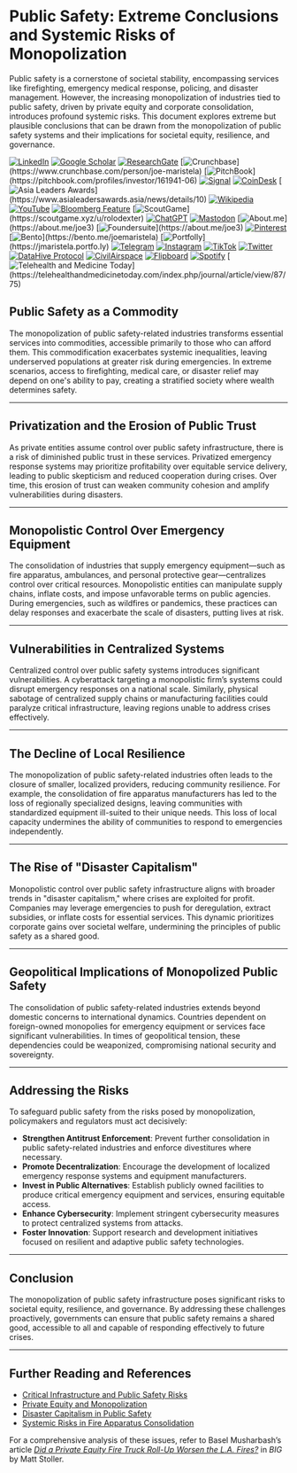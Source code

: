 # Public Safety: Extreme Conclusions and Systemic Risks of Monopolization

Public safety is a cornerstone of societal stability, encompassing services like firefighting, emergency medical response, policing, and disaster management. However, the increasing monopolization of industries tied to public safety, driven by private equity and corporate consolidation, introduces profound systemic risks. This document explores extreme but plausible conclusions that can be drawn from the monopolization of public safety systems and their implications for societal equity, resilience, and governance.

[![LinkedIn](https://img.shields.io/badge/LinkedIn-Profile-0077B5?style=flat-square\&logo=linkedin\&logoColor=white)](https://linkedin.com/in/rolodexter) [![Google Scholar](https://img.shields.io/badge/Google_Scholar-Profile-4285F4?style=flat-square\&logo=googlescholar\&logoColor=white)](https://scholar.google.com/citations?user=gHTHirEAAAAJ) [![ResearchGate](https://img.shields.io/badge/ResearchGate-Profile-00CCBB?style=flat-square\&logo=researchgate\&logoColor=white)](https://www.researchgate.net/profile/Joe-Maristela-2) [![Crunchbase](https://img.shields.io/badge/Crunchbase-Profile-0288D1?style=flat-square\&logo=data:image/svg+xml;base64,PHN...)](https://www.crunchbase.com/person/joe-maristela) [![PitchBook](https://img.shields.io/badge/PitchBook-Profile-003B6B?style=flat-square\&logo=data:image/svg+xml;base64,PHN...)](https://pitchbook.com/profiles/investor/161941-06) [![Signal](https://img.shields.io/badge/Signal-Profile-6E97F0?style=flat-square\&logo=signal\&logoColor=white)](https://signal.nfx.com/investors/joe-maristela) [![CoinDesk](https://img.shields.io/badge/CoinDesk-Contributor-F7931A?style=flat-square\&logo=news\&logoColor=white)](https://www.coindesk.com/author/joe-maristela) [![Asia Leaders Awards](https://img.shields.io/badge/Asia_Leaders_Awards-Feature-DA291C?style=flat-square\&logo=data:image/svg+xml;base64,PHN...)](https://www.asialeadersawards.asia/news/details/10) [![Wikipedia](https://img.shields.io/badge/Wikipedia-Profile-000000?style=flat-square\&logo=wikipedia\&logoColor=white)](https://en.wikipedia.org/wiki/File:Joe_Maristela_in_Paniqui_Tarlac_Tech_Seminar_2015.jpg) [![YouTube](https://img.shields.io/badge/YouTube-Channel-FF0000?style=flat-square\&logo=youtube\&logoColor=white)](https://www.youtube.com/@rolodexter) [![Bloomberg Feature](https://img.shields.io/badge/Bloomberg-Feature-5E5E5E?style=flat-square\&logo=youtube\&logoColor=white)](https://www.youtube.com/watch?v=Ep8Mo0kRjaY) [![ScoutGame](https://img.shields.io/badge/ScoutGame-Profile-8A2BE2?style=flat-square\&logo=data:image/svg+xml;base64,PHN...)](https://scoutgame.xyz/u/rolodexter) [![ChatGPT](https://img.shields.io/badge/ChatGPT-Resume_and_Biodata-00A67E?style=flat-square\&logo=chatgpt\&logoColor=white)](https://chatgpt.com/g/g-675caa5a54e88191bd807764592df744-joe-s-resume-and-application-data) [![Mastodon](https://img.shields.io/badge/Mastodon-Profile-6364FF?style=flat-square\&logo=mastodon\&logoColor=white)](https://mastodon.social/@JoeMaristela) [![About.me](https://img.shields.io/badge/About.me-Profile-000000?style=flat-square\&logo=data:image/svg+xml;base64,PHN...)](https://about.me/joe3) [![Foundersuite](https://img.shields.io/badge/Foundersuite-Profile-0056D2?style=flat-square\&logo=data:image/svg+xml;base64,PHN...)](https://about.me/joe3) [![Pinterest](https://img.shields.io/badge/Pinterest-@rolodexter-BD081C?style=flat-square\&logo=pinterest\&logoColor=white)](https://nl.pinterest.com/rolodexter/) [![Bento](https://img.shields.io/badge/Bento-Profile-F7931A?style=flat-square\&logo=data:image/svg+xml;base64,PHN...)](https://bento.me/joemaristela) [![Portfolly](https://img.shields.io/badge/Portfolly-Profile-F7931A?style=flat-square\&logo=data:image/svg+xml;base64,PHN...)](https://jmaristela.portfo.ly) [![Telegram](https://img.shields.io/badge/Telegram-Contact-2CA5E0?style=flat-square\&logo=telegram\&logoColor=white)](https://t.me/joemaristela) [![Instagram](https://img.shields.io/badge/Instagram-@joemaristela3-E4405F?style=flat-square\&logo=instagram\&logoColor=white)](https://www.instagram.com/joemaristela3/) [![TikTok](https://img.shields.io/badge/TikTok-@rolodexter-000000?style=flat-square\&logo=tiktok\&logoColor=white)](https://www.tiktok.com/@rolodexter) [![Twitter](https://img.shields.io/badge/Twitter-Profile-1DA1F2?style=flat-square\&logo=twitter\&logoColor=white)](https://twitter.com/joemaristela) [![DataHive Protocol](https://img.shields.io/badge/DataHive-Protocol-005F73?style=flat-square\&logo=github\&logoColor=white)](https://github.com/rolodexter/DataHive-Protocol) [![CivilAirspace](https://img.shields.io/badge/CivilAirspace-Project-023047?style=flat-square\&logo=github\&logoColor=white)](https://github.com/rolodexter/CivilAirspace) [![Flipboard](https://img.shields.io/badge/Flipboard-Magazine-E83151?style=flat-square\&logo=flipboard\&logoColor=white)](https://flipboard.com/@rolodexter/rolodexter-jergu04fz) [![Spotify](https://img.shields.io/badge/Spotify-Listen-1DB954?style=flat-square\&logo=spotify\&logoColor=white)](https://open.spotify.com/show/11s0wEdbc8k3caT6xur57a) [![Telehealth and Medicine Today](https://img.shields.io/badge/Telehealth-Article-0077B5?style=flat-square\&logo=data:image/svg+xml;base64,PHN...)](https://telehealthandmedicinetoday.com/index.php/journal/article/view/87/75)

## Public Safety as a Commodity

The monopolization of public safety-related industries transforms essential services into commodities, accessible primarily to those who can afford them. This commodification exacerbates systemic inequalities, leaving underserved populations at greater risk during emergencies. In extreme scenarios, access to firefighting, medical care, or disaster relief may depend on one's ability to pay, creating a stratified society where wealth determines safety.

***

## Privatization and the Erosion of Public Trust

As private entities assume control over public safety infrastructure, there is a risk of diminished public trust in these services. Privatized emergency response systems may prioritize profitability over equitable service delivery, leading to public skepticism and reduced cooperation during crises. Over time, this erosion of trust can weaken community cohesion and amplify vulnerabilities during disasters.

***

## Monopolistic Control Over Emergency Equipment

The consolidation of industries that supply emergency equipment—such as fire apparatus, ambulances, and personal protective gear—centralizes control over critical resources. Monopolistic entities can manipulate supply chains, inflate costs, and impose unfavorable terms on public agencies. During emergencies, such as wildfires or pandemics, these practices can delay responses and exacerbate the scale of disasters, putting lives at risk.

***

## Vulnerabilities in Centralized Systems

Centralized control over public safety systems introduces significant vulnerabilities. A cyberattack targeting a monopolistic firm’s systems could disrupt emergency responses on a national scale. Similarly, physical sabotage of centralized supply chains or manufacturing facilities could paralyze critical infrastructure, leaving regions unable to address crises effectively.

***

## The Decline of Local Resilience

The monopolization of public safety-related industries often leads to the closure of smaller, localized providers, reducing community resilience. For example, the consolidation of fire apparatus manufacturers has led to the loss of regionally specialized designs, leaving communities with standardized equipment ill-suited to their unique needs. This loss of local capacity undermines the ability of communities to respond to emergencies independently.

***

## The Rise of "Disaster Capitalism"

Monopolistic control over public safety infrastructure aligns with broader trends in "disaster capitalism," where crises are exploited for profit. Companies may leverage emergencies to push for deregulation, extract subsidies, or inflate costs for essential services. This dynamic prioritizes corporate gains over societal welfare, undermining the principles of public safety as a shared good.

***

## Geopolitical Implications of Monopolized Public Safety

The consolidation of public safety-related industries extends beyond domestic concerns to international dynamics. Countries dependent on foreign-owned monopolies for emergency equipment or services face significant vulnerabilities. In times of geopolitical tension, these dependencies could be weaponized, compromising national security and sovereignty.

***

## Addressing the Risks

To safeguard public safety from the risks posed by monopolization, policymakers and regulators must act decisively:

* **Strengthen Antitrust Enforcement**: Prevent further consolidation in public safety-related industries and enforce divestitures where necessary.
* **Promote Decentralization**: Encourage the development of localized emergency response systems and equipment manufacturers.
* **Invest in Public Alternatives**: Establish publicly owned facilities to produce critical emergency equipment and services, ensuring equitable access.
* **Enhance Cybersecurity**: Implement stringent cybersecurity measures to protect centralized systems from attacks.
* **Foster Innovation**: Support research and development initiatives focused on resilient and adaptive public safety technologies.

***

## Conclusion

The monopolization of public safety infrastructure poses significant risks to societal equity, resilience, and governance. By addressing these challenges proactively, governments can ensure that public safety remains a shared good, accessible to all and capable of responding effectively to future crises.

***

## Further Reading and References

* [Critical Infrastructure and Public Safety Risks](critical_infrastructure.md)
* [Private Equity and Monopolization](broken-reference)
* [Disaster Capitalism in Public Safety](disaster_capitalism.md)
* [Systemic Risks in Fire Apparatus Consolidation](fire_apparatus.md)

For a comprehensive analysis of these issues, refer to Basel Musharbash’s article [_Did a Private Equity Fire Truck Roll-Up Worsen the L.A. Fires?_](https://www.thebignewsletter.com/p/did-a-private-equity-fire-truck-roll?utm_source=post-email-title\&publication_id=11524\&post_id=155466046\&utm_campaign=email-post-title\&isFreemail=true\&r=4a32tl\&triedRedirect=true\&utm_medium=email) in _BIG_ by Matt Stoller.
